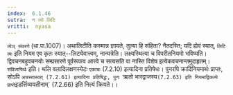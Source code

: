 ```yaml
---
index:  6.1.46
sutra:  न व्यो लिटि
vritti:  nyasa
---
```


`व्येञ् संवरणे` (धा.पा.1007)। अथालिटीति कस्मान्न ज्ञायते, तुल्या हि संहिता? नैतदस्ति; यदि ह्येवं स्यात्, `लिटि व्यः` इति नियम एव कृतः स्यात्--लिट्येवात्त्वम्, नान्यत्रेति। लक्ष्यस्थित्या च विपरीतनियमो भविष्यति। द्विवचनबहुवचनयोः सम्प्रसारणे पूर्वरूपत्व आत्त्वे च सत्यसति वा नास्ति विशेष इत्येकवचनान्तमुदाहृतम्। `संविव्ययिर्थः` इति। थलि वलादिलक्षणस्येटः `एकाचः` (7.2.10) इत्यादिना प्रतिषेधः। पुनरपि क्रादिनियमार्थः प्राप्तः, सोऽपि `अचस्तास्वत् (7.2.61) इत्यादिना प्रतिषिद्धः, पुनः `ऋतो भारद्वाजस्य` (7.2.63) इति नियमाद्विकल्पे प्राप्ते `इडर्त्तिव्ययतीनाम्` (7.2.66) इति नित्यं क्रियते।।

